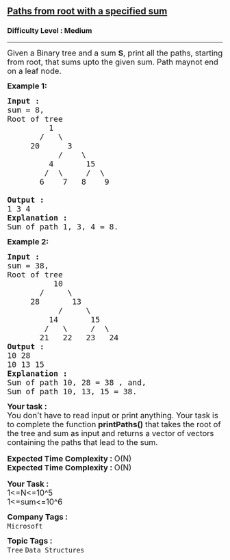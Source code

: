 <h2><a href="https://practice.geeksforgeeks.org/problems/paths-from-root-with-a-specified-sum/1">Paths from root with a specified sum</a></h2><h3>Difficulty Level : Medium</h3><hr><div class="problems_problem_content__Xm_eO"><p><span style="font-size:18px">Given a Binary tree and a sum&nbsp;<strong>S</strong>, print all the paths, starting from root, that sums upto the given sum. Path maynot end on a leaf node.</span></p>

<p><strong><span style="font-size:18px">Example 1:</span></strong></p>

<pre><span style="font-size:18px"><strong>Input : </strong>
sum = 8,
Root of tree
         1
       /   \
     20      3
           /    \
         4       15   
        /  \     /  \
       6    7   8    9      

<strong>Output :</strong>
1 3 4
<strong>Explanation : </strong>
Sum of path 1, 3, 4 = 8.</span></pre>

<p><strong><span style="font-size:18px">Example 2:</span></strong></p>

<pre><span style="font-size:18px"><strong>Input : </strong>
sum = 38,
Root of tree
          10
       /     \
     28       13
           /     \
         14       15
        /   \     /  \
       21   22   23   24
<strong>Output :</strong>
10 28
10 13 15  
<strong>Explanation :</strong>
Sum of path 10, 28 = 38 , and, 
Sum of path 10, 13, 15 = 38.</span></pre>

<div><strong><span style="font-size:18px">Your task :</span></strong></div>

<div><span style="font-size:18px">You don't have to read input or print anything. Your task is to complete the function <strong>printPaths()</strong> that takes the root of the tree and sum as input and returns a vector of vectors containing the paths that lead to the sum.</span></div>

<div>&nbsp;</div>

<div><strong><span style="font-size:18px">Expected Time Complexity : </span></strong><span style="font-size:18px">O(N)</span></div>

<div><strong><span style="font-size:18px">Expected Time Complexity : </span></strong><span style="font-size:18px">O(N)</span></div>

<div>&nbsp;</div>

<div><strong><span style="font-size:18px">Your Task :</span></strong></div>

<div><span style="font-size:18px">1&lt;=N&lt;=10^5</span></div>

<div><span style="font-size:18px">1&lt;=sum&lt;=10^6</span></div>
</div><p><span style=font-size:18px><strong>Company Tags : </strong><br><code>Microsoft</code>&nbsp;<br><p><span style=font-size:18px><strong>Topic Tags : </strong><br><code>Tree</code>&nbsp;<code>Data Structures</code>&nbsp;